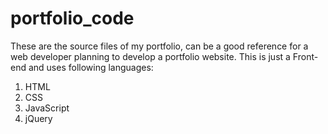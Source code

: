# portfolio_code

These are the source files of my portfolio, can be a good reference for a web developer planning to develop a portfolio website.
This is just a Front-end and uses following languages:
1. HTML
2. CSS
3. JavaScript
4. jQuery
